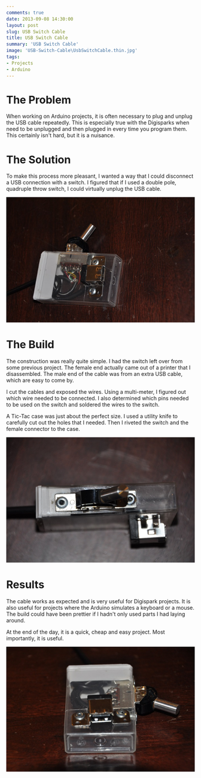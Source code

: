 ```yaml
---
comments: true
date: 2013-09-08 14:30:00
layout: post
slug: USB Switch Cable
title: USB Switch Cable
summary: 'USB Switch Cable'
image: 'USB-Switch-Cable\UsbSwitchCable.thin.jpg'
tags:
- Projects
- Arduino
---
```



# The Problem #

When working on Arduino projects, it is often necessary to plug and unplug the USB cable repeatedly. This is especially true with the Digisparks when need to be unplugged and then plugged in every time you program them. This certainly isn't hard, but it is a nuisance.

# The Solution #

To make this process more pleasant, I wanted a way that I could disconnect a USB connection with a switch. I figured that if I used a double pole, quadruple throw switch, I could virtually unplug the USB cable.

[![](/img/posts/USB-Switch-Cable/WideSide.Web.jpg)](/img/posts/USB-Switch-Cable/WideSide.Web.jpg)

# The Build #

The construction was really quite simple. I had the switch left over from some previous project. The female end actually came out of a printer that I disassembled. The male end of the cable was from an extra USB cable, which are easy to come by.

I cut the cables and exposed the wires. Using a multi-meter, I figured out which wire needed to be connected. I also determined which pins needed to be used on the switch and soldered the wires to the switch.

A Tic-Tac case was just about the perfect size. I used a utility knife to carefully cut out the holes that I needed. Then I riveted the switch and the female connector to the case. 

[![](/img/posts/USB-Switch-Cable/ThinSide.web.jpg)](/img/posts/USB-Switch-Cable/ThinSide.web.jpg)

# Results #

The cable works as expected and is very useful for Digispark projects. It is also useful for projects where the Arduino simulates a keyboard or a mouse. The build could have been prettier if I hadn't only used parts I had laying around.

At the end of the day, it is a quick, cheap and easy project. Most importantly, it is useful.

[![](/img/posts/USB-Switch-Cable/Bottom.Web.jpg)](/img/posts/USB-Switch-Cable/Bottom.Web.jpg)

